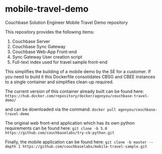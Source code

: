 # mobile-travel-demo
Couchbase Solution Engineer Mobile Travel Demo repository

This repository provides the following items:
1. Couchbase Server
2. Couchbase Sync Gateway
3. Couchbase Web-App Front-end
4. Sync Gateway User creation script
5. Full-text index used for travel sample front-end 

This simplifies the building of a mobile demo by the SE for a customer.
If you need to build it this Dockerfile consolidates CBSG and CBEE instances to a single container and simplifies clean-up required.

The current version of this container already built can be found here: 
`https://hub.docker.com/repository/docker/agonyou/couchbase-travel-demo/`

and can be downloaded via the command:
`docker pull agonyou/couchbase-travel-demo`

The original web front-end application which has its own python requirements can be found here:
`git clone -b 5.0 https://github.com/couchbaselabs/try-cb-python.git `

Finally, the mobile application can be found here: 
`git clone -b master --depth 1 https://github.com/couchbaselabs/mobile-travel-sample.git `
